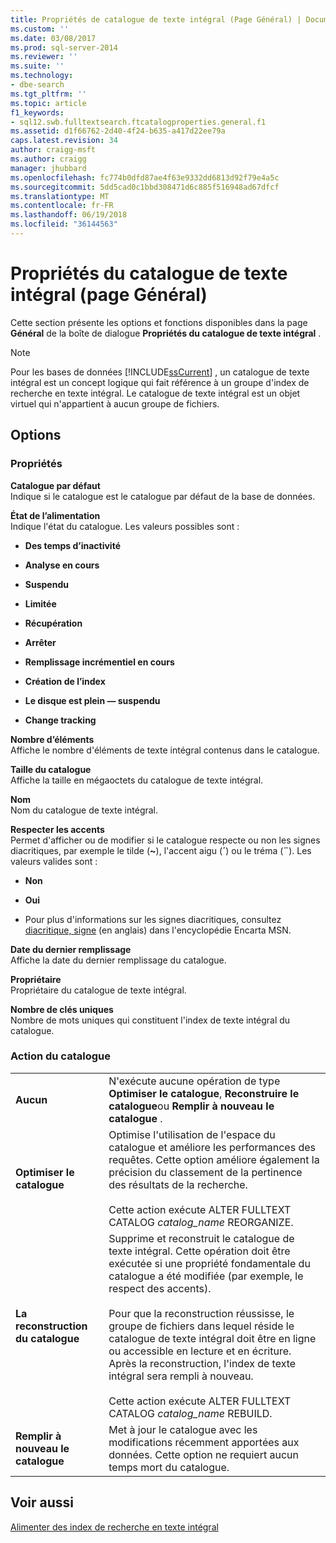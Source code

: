 ```yaml
---
title: Propriétés de catalogue de texte intégral (Page Général) | Documents Microsoft
ms.custom: ''
ms.date: 03/08/2017
ms.prod: sql-server-2014
ms.reviewer: ''
ms.suite: ''
ms.technology:
- dbe-search
ms.tgt_pltfrm: ''
ms.topic: article
f1_keywords:
- sql12.swb.fulltextsearch.ftcatalogproperties.general.f1
ms.assetid: d1f66762-2d40-4f24-b635-a417d22ee79a
caps.latest.revision: 34
author: craigg-msft
ms.author: craigg
manager: jhubbard
ms.openlocfilehash: fc774b0dfd87ae4f63e9332dd6813d92f79e4a5c
ms.sourcegitcommit: 5dd5cad0c1bbd308471d6c885f516948ad67dfcf
ms.translationtype: MT
ms.contentlocale: fr-FR
ms.lasthandoff: 06/19/2018
ms.locfileid: "36144563"
---
```

# <a name="full-text-catalog-properties-general-page"></a>Propriétés du catalogue de texte intégral (page Général)
  Cette section présente les options et fonctions disponibles dans la page **Général** de la boîte de dialogue **Propriétés du catalogue de texte intégral** .  
  
> [!NOTE]  
>  Pour les bases de données [!INCLUDE[ssCurrent](../includes/sscurrent-md.md)] , un catalogue de texte intégral est un concept logique qui fait référence à un groupe d'index de recherche en texte intégral. Le catalogue de texte intégral est un objet virtuel qui n'appartient à aucun groupe de fichiers.  
  
## <a name="options"></a>Options  
  
### <a name="properties"></a>Propriétés  
 **Catalogue par défaut**  
 Indique si le catalogue est le catalogue par défaut de la base de données.  
  
 **État de l’alimentation**  
 Indique l'état du catalogue. Les valeurs possibles sont :  
  
-   **Des temps d’inactivité**  
  
-   **Analyse en cours**  
  
-   **Suspendu**  
  
-   **Limitée**  
  
-   **Récupération**  
  
-   **Arrêter**  
  
-   **Remplissage incrémentiel en cours**  
  
-   **Création de l’index**  
  
-   **Le disque est plein — suspendu**  
  
-   **Change tracking**  
  
 **Nombre d’éléments**  
 Affiche le nombre d'éléments de texte intégral contenus dans le catalogue.  
  
 **Taille du catalogue**  
 Affiche la taille en mégaoctets du catalogue de texte intégral.  
  
 **Nom**  
 Nom du catalogue de texte intégral.  
  
 **Respecter les accents**  
 Permet d'afficher ou de modifier si le catalogue respecte ou non les signes diacritiques, par exemple le tilde (**~**), l'accent aigu (**´**) ou le tréma (**¨**). Les valeurs valides sont :  
  
-   **Non**  
  
-   **Oui**  
  
-   Pour plus d'informations sur les signes diacritiques, consultez [diacritique, signe](http://go.microsoft.com/fwlink/?LinkId=154091) (en anglais) dans l'encyclopédie Encarta MSN.  
  
 **Date du dernier remplissage**  
 Affiche la date du dernier remplissage du catalogue.  
  
 **Propriétaire**  
 Propriétaire du catalogue de texte intégral.  
  
 **Nombre de clés uniques**  
 Nombre de mots uniques qui constituent l'index de texte intégral du catalogue.  
  
### <a name="catalog-action"></a>Action du catalogue  
  
|||  
|-|-|  
|**Aucun**|N'exécute aucune opération de type **Optimiser le catalogue**, **Reconstruire le catalogue**ou **Remplir à nouveau le catalogue** .|  
|**Optimiser le catalogue**|Optimise l'utilisation de l'espace du catalogue et améliore les performances des requêtes. Cette option améliore également la précision du classement de la pertinence des résultats de la recherche.<br /><br /> Cette action exécute ALTER FULLTEXT CATALOG *catalog_name* REORGANIZE.|  
|**La reconstruction du catalogue**|Supprime et reconstruit le catalogue de texte intégral. Cette opération doit être exécutée si une propriété fondamentale du catalogue a été modifiée (par exemple, le respect des accents).<br /><br /> Pour que la reconstruction réussisse, le groupe de fichiers dans lequel réside le catalogue de texte intégral doit être en ligne ou accessible en lecture et en écriture. Après la reconstruction, l'index de texte intégral sera rempli à nouveau.<br /><br /> Cette action exécute ALTER FULLTEXT CATALOG *catalog_name* REBUILD.|  
|**Remplir à nouveau le catalogue**|Met à jour le catalogue avec les modifications récemment apportées aux données. Cette option ne requiert aucun temps mort du catalogue.|  
  
## <a name="see-also"></a>Voir aussi  
 [Alimenter des index de recherche en texte intégral](../relational-databases/indexes/indexes.md)  
  
  